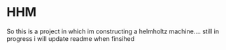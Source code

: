 # HHM

So this is a project in which im constructing a helmholtz machine.... still in progress i will update readme when finsihed
